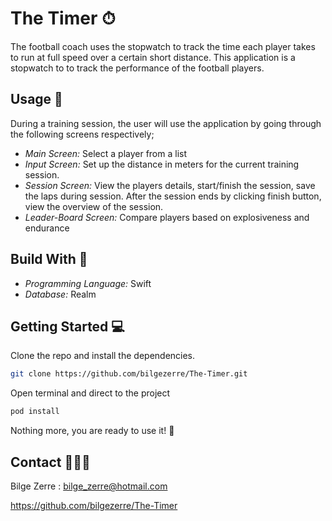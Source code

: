 
# The Timer ⏱

The football coach uses the stopwatch to track the time each player takes to run at
full speed over a certain short distance. This application is a stopwatch to to track the performance
of the football players. 

## Usage 📲
During a training session, the user will use the application by going through the following screens respectively;

- _Main Screen:_ Select a player from a list
- _Input Screen:_ Set up the distance in meters for the current training session.
- _Session Screen:_ View the players details, start/finish the session, save the laps during session. After the session ends by clicking finish button, view the overview of the session.
- _Leader-Board Screen:_ Compare players based on explosiveness and endurance

## Build With 🔧

- _Programming Language:_ Swift
- _Database:_ Realm


## Getting Started 💻
Clone the repo and install the dependencies.

```bash
git clone https://github.com/bilgezerre/The-Timer.git
```
Open terminal and direct to the project
```bash
pod install
```

Nothing more, you are ready to use it! 🥳

## Contact 👩🏻‍💻

Bilge Zerre : bilge_zerre@hotmail.com

https://github.com/bilgezerre/The-Timer
